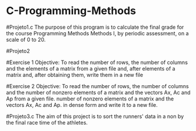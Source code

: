 # C-Programming-Methods


#Projeto1.c
The purpose of this program is to calculate the final grade for the course Programming Methods 
Methods I, by periodic assessment, on a scale of 0 to 20.


#Projeto2

  #Exercise 1
Objective: To read the number of rows, the number of columns and the elements of a matrix from a given file and, after 
elements of a matrix and, after obtaining them, write them in a new file

  #Exercise 2
  Objective: To read the number of rows, the number of columns and the number of nonzero elements of a matrix and the vectors Ax, Ac and Ap from a given file. 
number of nonzero elements of a matrix and the vectors Ax, Ac and Ap. 
in dense form and write it to a new file.

#Projeto3.c
The aim of this project is to sort the runners' data in a non by the final race time of the athletes.
